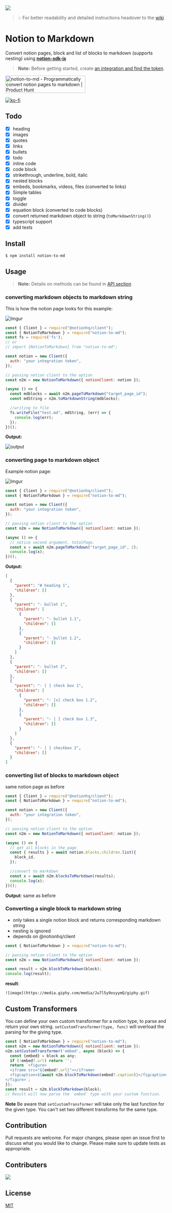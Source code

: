 <img src="https://imgur.com/WgXdz9r.png" />

> 💡 For better readability and detailed instructions headover to the [wiki](https://github.com/souvikinator/notion-to-md/wiki)

# Notion to Markdown

Convert notion pages, block and list of blocks to markdown (supports nesting) using **[notion-sdk-js](https://github.com/makenotion/notion-sdk-js)**

> **Note:** Before getting started, create [an integration and find the token](https://www.notion.so/my-integrations).

<a href="https://www.producthunt.com/posts/notion-to-md?utm_source=badge-featured&utm_medium=badge&utm_souce=badge-notion&#0045;to&#0045;md" target="_blank"><img src="https://api.producthunt.com/widgets/embed-image/v1/featured.svg?post_id=351669&theme=light" alt="notion&#0045;to&#0045;md - Programmatically&#0032;convert&#0032;notion&#0032;pages&#0032;to&#0032;markdown | Product Hunt" style="width: 250px; height: 54px;" width="250" height="54" /></a>

[![ko-fi](https://ko-fi.com/img/githubbutton_sm.svg)](https://ko-fi.com/O5O1AFCJR)

## Todo

- [x] heading
- [x] images
- [x] quotes
- [x] links
- [x] bullets
- [x] todo
- [x] inline code
- [x] code block
- [x] strikethrough, underline, bold, italic
- [x] nested blocks
- [x] embeds, bookmarks, videos, files (converted to links)
- [x] Simple tables
- [x] toggle 
- [x] divider
- [x] equation block (converted to code blocks)
- [x] convert returned markdown object to string (`toMarkdownString()`)
- [x] typescript support
- [x] add tests

## Install

```Bash
$ npm install notion-to-md
```

## Usage

> **Note:** Details on methods can be found in [API section](https://github.com/souvikinator/notion-to-md#api)

### converting markdown objects to markdown string

This is how the notion page looks for this example:

![Imgur](https://imgur.com/O6bKCmH.png)

```js
const { Client } = require("@notionhq/client");
const { NotionToMarkdown } = require("notion-to-md");
const fs = require('fs');
// or
// import {NotionToMarkdown} from "notion-to-md";

const notion = new Client({
  auth: "your integration token",
});

// passing notion client to the option
const n2m = new NotionToMarkdown({ notionClient: notion });

(async () => {
  const mdblocks = await n2m.pageToMarkdown("target_page_id");
  const mdString = n2m.toMarkdownString(mdblocks);

  //writing to file
  fs.writeFile("test.md", mdString, (err) => {
    console.log(err);
  });
})();
```

**Output:**

![output](https://imgur.com/XrUYrZ0.png)

### converting page to markdown object

Example notion page:

![Imgur](https://imgur.com/9iqRpBl.png)

```js
const { Client } = require("@notionhq/client");
const { NotionToMarkdown } = require("notion-to-md");

const notion = new Client({
  auth: "your integration token",
});

// passing notion client to the option
const n2m = new NotionToMarkdown({ notionClient: notion });

(async () => {
  // notice second argument, totalPage.
  const x = await n2m.pageToMarkdown("target_page_id", 2);
  console.log(x);
})();
```

**Output:**

```json
[
  {
    "parent": "# heading 1",
    "children": []
  },
  {
    "parent": "- bullet 1",
    "children": [
      {
        "parent": "- bullet 1.1",
        "children": []
      },
      {
        "parent": "- bullet 1.2",
        "children": []
      }
    ]
  },
  {
    "parent": "- bullet 2",
    "children": []
  },
  {
    "parent": "- [ ] check box 1",
    "children": [
      {
        "parent": "- [x] check box 1.2",
        "children": []
      },
      {
        "parent": "- [ ] check box 1.3",
        "children": []
      }
    ]
  },
  {
    "parent": "- [ ] checkbox 2",
    "children": []
  }
]
```

### converting list of blocks to markdown object

same notion page as before

```js
const { Client } = require("@notionhq/client");
const { NotionToMarkdown } = require("notion-to-md");

const notion = new Client({
  auth: "your integration token",
});

// passing notion client to the option
const n2m = new NotionToMarkdown({ notionClient: notion });

(async () => {
  // get all blocks in the page
  const { results } = await notion.blocks.children.list({
    block_id,
  });

  //convert to markdown
  const x = await n2m.blocksToMarkdown(results);
  console.log(x);
})();
```

**Output**: same as before

### Converting a single block to markdown string

- only takes a single notion block and returns corresponding markdown string
- nesting is ignored
- depends on @notionhq/client

```js
const { NotionToMarkdown } = require("notion-to-md");

// passing notion client to the option
const n2m = new NotionToMarkdown({ notionClient: notion });

const result = n2m.blockToMarkdown(block);
console.log(result);
```

**result**:

```
![image](https://media.giphy.com/media/Ju7l5y9osyymQ/giphy.gif)
```

## Custom Transformers
You can define your own custom transformer for a notion type, to parse and return your own string.
`setCustomTransformer(type, func)` will overload the parsing for the giving type.

```js
const { NotionToMarkdown } = require("notion-to-md");
const n2m = new NotionToMarkdown({ notionClient: notion });
n2m.setCustomTransformer('embed', async (block) => {
  const {embed} = block as any;
  if (!embed?.url) return '';
  return `<figure>
  <iframe src="${embed?.url}"></iframe>
  <figcaption>${await n2m.blockToMarkdown(embed?.caption)}</figcaption>
</figure>`;
});
const result = n2m.blockToMarkdown(block);
// Result will now parse the `embed` type with your custom function. 
```
**Note** Be aware that `setCustomTransformer` will take only the last function for the given type. You can't set two different transforms for the same type.

## Contribution

Pull requests are welcome. For major changes, please open an issue first to discuss what you would like to change.
Please make sure to update tests as appropriate.

## Contributers

<a href="https://github.com/souvikinator/notion-to-md/graphs/contributors">
  <img src="https://contrib.rocks/image?repo=souvikinator/notion-to-md" />
</a>


## License

[MIT](https://choosealicense.com/licenses/mit/)
